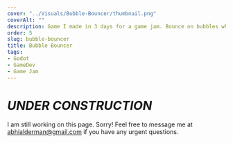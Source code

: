 ```yaml
---
cover: "../Visuals/Bubble-Bouncer/thumbnail.png"
coverAlt: ""
description: Game I made in 3 days for a game jam. Bounce on bubbles while avoiding obstacles to get a high score.
order: 5
slug: bubble-bouncer
title: Bubble Bouncer
tags:
- Godot
- GameDev
- Game Jam
---
```


# **_UNDER CONSTRUCTION_**
I am still working on this page. Sorry! Feel free to message me at abhialderman@gmail.com if you have any urgent questions.